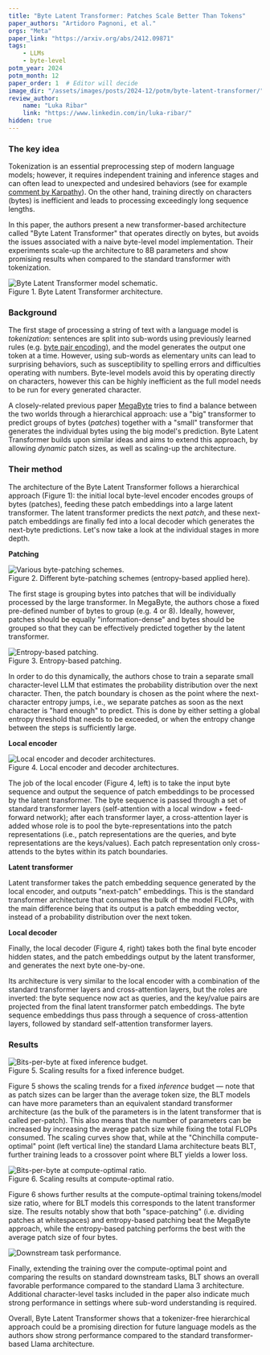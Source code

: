```yaml
---
title: "Byte Latent Transformer: Patches Scale Better Than Tokens"
paper_authors: "Artidoro Pagnoni, et al."
orgs: "Meta"
paper_link: "https://arxiv.org/abs/2412.09871"
tags:
    - LLMs
    - byte-level
potm_year: 2024
potm_month: 12
paper_order: 1  # Editor will decide
image_dir: "/assets/images/posts/2024-12/potm/byte-latent-transformer/"
review_author:
    name: "Luka Ribar"
    link: "https://www.linkedin.com/in/luka-ribar/"
hidden: true
---
```


### The key idea

Tokenization is an essential preprocessing step of modern language models; however, it requires independent training and inference stages and can often lead to unexpected and undesired behaviors (see for example [comment by Karpathy](https://x.com/karpathy/status/1657949234535211009)). On the other hand, training directly on characters (bytes) is inefficient and leads to processing exceedingly long sequence lengths.

In this paper, the authors present a new transformer-based architecture called "Byte Latent Transformer" that operates directly on bytes, but avoids the issues associated with a naive byte-level model implementation. Their experiments scale-up the architecture to 8B parameters and show promising results when compared to the standard transformer with tokenization.

<img src="{{ page.image_dir | append: 'fig-schematic.png' | relative_url }}" class="constrained_img_large" alt="Byte Latent Transformer model schematic.">
<figcaption>Figure 1. Byte Latent Transformer architecture.</figcaption>

### Background

The first stage of processing a string of text with a language model is *tokenization*: sentences are split into sub-words using previously learned rules (e.g. [byte pair encoding](https://en.wikipedia.org/wiki/Byte_pair_encoding)), and the model generates the output one token at a time. However, using sub-words as elementary units can lead to surprising behaviors, such as susceptibility to spelling errors and difficulties operating with numbers. Byte-level models avoid this by operating directly on characters, however this can be highly inefficient as the full model needs to be run for every generated character.

A closely-related previous paper [MegaByte](https://arxiv.org/abs/2305.07185) tries to find a balance between the two worlds through a hierarchical approach: use a "big" transformer to predict groups of bytes (*patches*) together with a "small" transformer that generates the individual bytes using the big model's prediction. Byte Latent Transformer builds upon similar ideas and aims to extend this approach, by allowing *dynamic* patch sizes, as well as scaling-up the architecture.

### Their method

The architecture of the Byte Latent Transformer follows a hierarchical approach (Figure 1): the initial local byte-level encoder encodes groups of bytes (patches), feeding these patch embeddings into a large latent transformer. The latent transformer predicts the next *patch*, and these next-patch embeddings are finally fed into a local decoder which generates the next-byte predictions. Let's now take a look at the individual stages in more depth.

**Patching**

<img src="{{ page.image_dir | append: 'fig-patching.png' | relative_url }}" alt="Various byte-patching schemes.">
<figcaption>Figure 2. Different byte-patching schemes (entropy-based applied here).</figcaption>

The first stage is grouping bytes into patches that will be individually processed by the large transformer. In MegaByte, the authors chose a fixed pre-defined number of bytes to group (e.g. 4 or 8). Ideally, however, patches should be equally "information-dense" and bytes should be grouped so that they can be effectively predicted together by the latent transformer.

<img src="{{ page.image_dir | append: 'fig-entropy-patching.png' | relative_url }}" alt="Entropy-based patching.">
<figcaption>Figure 3. Entropy-based patching.</figcaption>

In order to do this dynamically, the authors chose to train a separate small character-level LLM that estimates the probability distribution over the next character. Then, the patch boundary is chosen as the point where the next-character entropy jumps, i.e., we separate patches as soon as the next character is "hard enough" to predict. This is done by either setting a global entropy threshold that needs to be exceeded, or when the entropy change between the steps is sufficiently large.

**Local encoder**

<img src="{{ page.image_dir | append: 'fig-encoder-decoder.png' | relative_url }}" alt="Local encoder and decoder architectures.">
<figcaption>Figure 4. Local encoder and decoder architectures.</figcaption>

The job of the local encoder (Figure 4, left) is to take the input byte sequence and output the sequence of patch embeddings to be processed by the latent transformer. The byte sequence is passed through a set of standard transformer layers (self-attention with a local window + feed-forward network); after each transformer layer, a cross-attention layer is added whose role is to pool the byte-representations into the patch representations (i.e., patch representations are the queries, and byte representations are the keys/values). Each patch representation only cross-attends to the bytes within its patch boundaries.

**Latent transformer**

Latent transformer takes the patch embedding sequence generated by the local encoder, and outputs "next-patch" embeddings. This is the standard transformer architecture that consumes the bulk of the model FLOPs, with the main difference being that its output is a patch embedding vector, instead of a probability distribution over the next token.

**Local decoder**

Finally, the local decoder (Figure 4, right) takes both the final byte encoder hidden states, and the patch embeddings output by the latent transformer, and generates the next byte one-by-one.

Its architecture is very similar to the local encoder with a combination of the standard transformer layers and cross-attention layers, but the roles are inverted: the byte sequence now act as queries, and the key/value pairs are projected from the final latent transformer patch embeddings. The byte sequence embeddings thus pass through a sequence of cross-attention layers, followed by standard self-attention transformer layers.

### Results

<img src="{{ page.image_dir | append: 'fig-bpb.png' | relative_url }}" alt="Bits-per-byte at fixed inference budget.">
<figcaption>Figure 5. Scaling results for a fixed inference budget.</figcaption>

Figure 5 shows the scaling trends for a fixed *inference* budget — note that as patch sizes can be larger than the average token size, the BLT models can have more parameters than an equivalent standard transformer architecture (as the bulk of the parameters is in the latent transformer that is called per-patch). This also means that the number of parameters can be increased by increasing the average patch size while fixing the total FLOPs consumed. The scaling curves show that, while at the "Chinchilla compute-optimal" point (left vertical line) the standard Llama architecture beats BLT, further training leads to a crossover point where BLT yields a lower loss.

<img src="{{ page.image_dir | append: 'fig-bpb-compute-optimal.png' | relative_url }}" alt="Bits-per-byte at compute-optimal ratio.">
<figcaption>Figure 6. Scaling results at compute-optimal ratio.</figcaption>

Figure 6 shows further results at the compute-optimal training tokens/model size ratio, where for BLT models this corresponds to the latent transformer size. The results notably show that both "space-patching" (i.e. dividing patches at whitespaces) and entropy-based patching beat the MegaByte approach, while the entropy-based patching performs the best with the average patch size of four bytes.

<img src="{{ page.image_dir | append: 'fig-downstream.png' | relative_url }}" class="constrained_img_small" alt="Downstream task performance.">

Finally, extending the training over the compute-optimal point and comparing the results on standard downstream tasks, BLT shows an overall favorable performance compared to the standard Llama 3 architecture. Additional character-level tasks included in the paper also indicate much strong performance in settings where sub-word understanding is required.

Overall, Byte Latent Transformer shows that a tokenizer-free hierarchical approach could be a promising direction for future language models as the authors show strong performance compared to the standard transformer-based Llama architecture.
